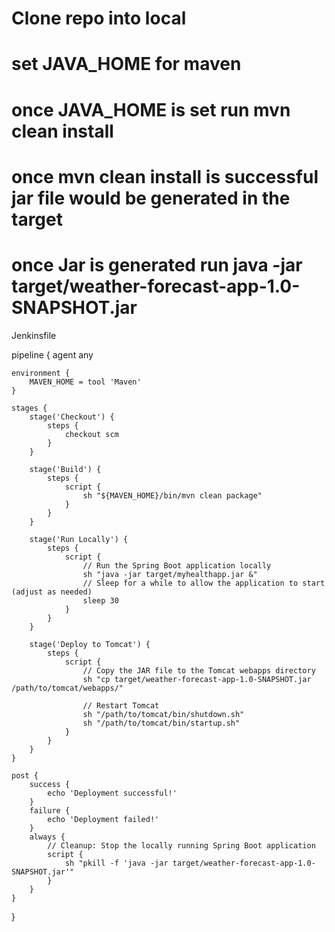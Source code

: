 # Clone repo into local 
# set JAVA_HOME for maven
# once JAVA_HOME is set run mvn clean install
# once mvn clean install is successful jar file would be generated in the target
# once Jar is generated run java -jar target/weather-forecast-app-1.0-SNAPSHOT.jar


Jenkinsfile 

pipeline {
    agent any

    environment {
        MAVEN_HOME = tool 'Maven'
    }

    stages {
        stage('Checkout') {
            steps {
                checkout scm
            }
        }

        stage('Build') {
            steps {
                script {
                    sh "${MAVEN_HOME}/bin/mvn clean package"
                }
            }
        }

        stage('Run Locally') {
            steps {
                script {
                    // Run the Spring Boot application locally
                    sh "java -jar target/myhealthapp.jar &"
                    // Sleep for a while to allow the application to start (adjust as needed)
                    sleep 30
                }
            }
        }

        stage('Deploy to Tomcat') {
            steps {
                script {
                    // Copy the JAR file to the Tomcat webapps directory
                    sh "cp target/weather-forecast-app-1.0-SNAPSHOT.jar /path/to/tomcat/webapps/"

                    // Restart Tomcat
                    sh "/path/to/tomcat/bin/shutdown.sh"
                    sh "/path/to/tomcat/bin/startup.sh"
                }
            }
        }
    }

    post {
        success {
            echo 'Deployment successful!'
        }
        failure {
            echo 'Deployment failed!'
        }
        always {
            // Cleanup: Stop the locally running Spring Boot application
            script {
                sh "pkill -f 'java -jar target/weather-forecast-app-1.0-SNAPSHOT.jar'"
            }
        }
    }
}

